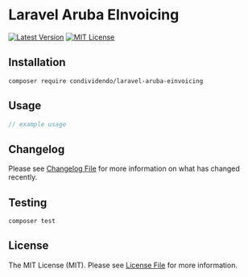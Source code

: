 # Laravel Aruba EInvoicing

[![Latest Version](http://img.shields.io/packagist/v/condividendo/laravel-aruba-einvoicing.svg?label=Release&style=for-the-badge)](https://packagist.org/packages/condividendo/laravel-aruba-einvoicing)
[![MIT License](https://img.shields.io/github/license/condividendo/laravel-aruba-einvoicing.svg?label=License&color=blue&style=for-the-badge)](https://github.com/condividendo/laravel-aruba-einvoicing/blob/master/LICENSE.md)

## Installation

```shell
composer require condividendo/laravel-aruba-einvoicing
```

## Usage

```php
// example usage
```

## Changelog

Please see [Changelog File](CHANGELOG.md) for more information on what has changed recently.

## Testing

```shell
composer test
```

## License

The MIT License (MIT). Please see [License File](LICENSE) for more information.
